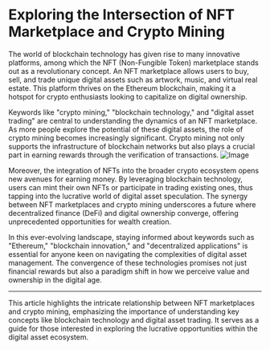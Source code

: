 # Exploring the Intersection of NFT Marketplace and Crypto Mining

The world of blockchain technology has given rise to many innovative platforms, among which the NFT (Non-Fungible Token) marketplace stands out as a revolutionary concept. An NFT marketplace allows users to buy, sell, and trade unique digital assets such as artwork, music, and virtual real estate. This platform thrives on the Ethereum blockchain, making it a hotspot for crypto enthusiasts looking to capitalize on digital ownership.

Keywords like "crypto mining," "blockchain technology," and "digital asset trading" are central to understanding the dynamics of an NFT marketplace. As more people explore the potential of these digital assets, the role of crypto mining becomes increasingly significant. Crypto mining not only supports the infrastructure of blockchain networks but also plays a crucial part in earning rewards through the verification of transactions. ![Image](https://github.com/user-attachments/assets/057c907c-805e-4310-a052-f5031067f3de)

Moreover, the integration of NFTs into the broader crypto ecosystem opens new avenues for earning money. By leveraging blockchain technology, users can mint their own NFTs or participate in trading existing ones, thus tapping into the lucrative world of digital asset speculation. The synergy between NFT marketplaces and crypto mining underscores a future where decentralized finance (DeFi) and digital ownership converge, offering unprecedented opportunities for wealth creation.

In this ever-evolving landscape, staying informed about keywords such as "Ethereum," "blockchain innovation," and "decentralized applications" is essential for anyone keen on navigating the complexities of digital asset management. The convergence of these technologies promises not just financial rewards but also a paradigm shift in how we perceive value and ownership in the digital age. 

---

This article highlights the intricate relationship between NFT marketplaces and crypto mining, emphasizing the importance of understanding key concepts like blockchain technology and digital asset trading. It serves as a guide for those interested in exploring the lucrative opportunities within the digital asset ecosystem.